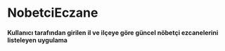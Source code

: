 # NobetciEczane
#### Kullanıcı tarafından girilen il ve ilçeye göre güncel nöbetçi ezcanelerini listeleyen uygulama


